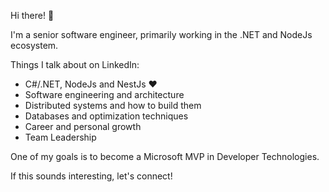 Hi there! 👋

I'm a senior software engineer, primarily working in the .NET and NodeJs ecosystem.

Things I talk about on LinkedIn:
- C#/.NET, NodeJs and NestJs ❤
- Software engineering and architecture 
- Distributed systems and how to build them
- Databases and optimization techniques
- Career and personal growth
- Team Leadership

One of my goals is to become a Microsoft MVP in Developer Technologies.

If this sounds interesting, let's connect!